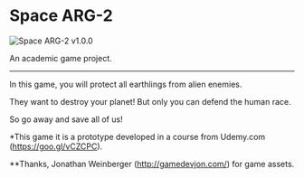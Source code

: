 # Space ARG-2
![Space ARG-2 v1.0.0](http://albertolourenco.com.br/github/space-arg-2.png)

An academic game project.

---------------------------------

In this game, you will protect all earthlings from alien enemies.

They want to destroy your planet! But only you can defend the human race.

So go away and save all of us!

*This game it is a prototype developed in a course from Udemy.com (https://goo.gl/vCZCPC).

**Thanks, Jonathan Weinberger (http://gamedevjon.com/) for game assets.

